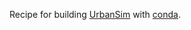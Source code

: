 Recipe for building [UrbanSim](http://synthicity.github.io/urbansim)
with [conda](http://conda.pydata.org/).
